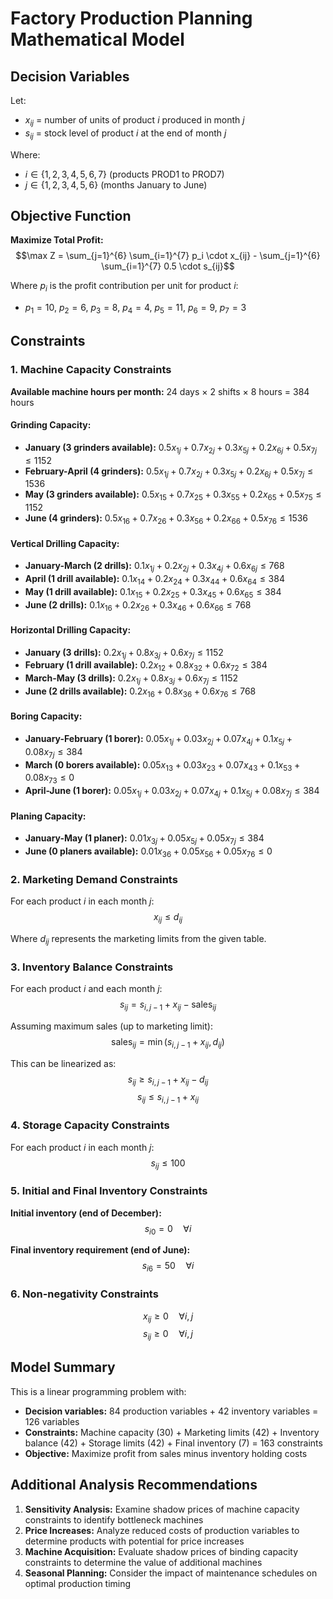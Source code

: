 # Factory Production Planning Mathematical Model

## Decision Variables

Let:
- $x_{ij}$ = number of units of product $i$ produced in month $j$
- $s_{ij}$ = stock level of product $i$ at the end of month $j$

Where:
- $i \in \{1, 2, 3, 4, 5, 6, 7\}$ (products PROD1 to PROD7)
- $j \in \{1, 2, 3, 4, 5, 6\}$ (months January to June)

## Objective Function

**Maximize Total Profit:**
$$\max Z = \sum_{j=1}^{6} \sum_{i=1}^{7} p_i \cdot x_{ij} - \sum_{j=1}^{6} \sum_{i=1}^{7} 0.5 \cdot s_{ij}$$

Where $p_i$ is the profit contribution per unit for product $i$:
- $p_1 = 10$, $p_2 = 6$, $p_3 = 8$, $p_4 = 4$, $p_5 = 11$, $p_6 = 9$, $p_7 = 3$

## Constraints

### 1. Machine Capacity Constraints

**Available machine hours per month:** 24 days × 2 shifts × 8 hours = 384 hours

#### Grinding Capacity:
- **January (3 grinders available):** $0.5x_{1j} + 0.7x_{2j} + 0.3x_{5j} + 0.2x_{6j} + 0.5x_{7j} \leq 1152$
- **February-April (4 grinders):** $0.5x_{1j} + 0.7x_{2j} + 0.3x_{5j} + 0.2x_{6j} + 0.5x_{7j} \leq 1536$
- **May (3 grinders available):** $0.5x_{15} + 0.7x_{25} + 0.3x_{55} + 0.2x_{65} + 0.5x_{75} \leq 1152$
- **June (4 grinders):** $0.5x_{16} + 0.7x_{26} + 0.3x_{56} + 0.2x_{66} + 0.5x_{76} \leq 1536$

#### Vertical Drilling Capacity:
- **January-March (2 drills):** $0.1x_{1j} + 0.2x_{2j} + 0.3x_{4j} + 0.6x_{6j} \leq 768$
- **April (1 drill available):** $0.1x_{14} + 0.2x_{24} + 0.3x_{44} + 0.6x_{64} \leq 384$
- **May (1 drill available):** $0.1x_{15} + 0.2x_{25} + 0.3x_{45} + 0.6x_{65} \leq 384$
- **June (2 drills):** $0.1x_{16} + 0.2x_{26} + 0.3x_{46} + 0.6x_{66} \leq 768$

#### Horizontal Drilling Capacity:
- **January (3 drills):** $0.2x_{1j} + 0.8x_{3j} + 0.6x_{7j} \leq 1152$
- **February (1 drill available):** $0.2x_{12} + 0.8x_{32} + 0.6x_{72} \leq 384$
- **March-May (3 drills):** $0.2x_{1j} + 0.8x_{3j} + 0.6x_{7j} \leq 1152$
- **June (2 drills available):** $0.2x_{16} + 0.8x_{36} + 0.6x_{76} \leq 768$

#### Boring Capacity:
- **January-February (1 borer):** $0.05x_{1j} + 0.03x_{2j} + 0.07x_{4j} + 0.1x_{5j} + 0.08x_{7j} \leq 384$
- **March (0 borers available):** $0.05x_{13} + 0.03x_{23} + 0.07x_{43} + 0.1x_{53} + 0.08x_{73} \leq 0$
- **April-June (1 borer):** $0.05x_{1j} + 0.03x_{2j} + 0.07x_{4j} + 0.1x_{5j} + 0.08x_{7j} \leq 384$

#### Planing Capacity:
- **January-May (1 planer):** $0.01x_{3j} + 0.05x_{5j} + 0.05x_{7j} \leq 384$
- **June (0 planers available):** $0.01x_{36} + 0.05x_{56} + 0.05x_{76} \leq 0$

### 2. Marketing Demand Constraints

For each product $i$ in each month $j$:
$$x_{ij} \leq d_{ij}$$

Where $d_{ij}$ represents the marketing limits from the given table.

### 3. Inventory Balance Constraints

For each product $i$ and each month $j$:
$$s_{ij} = s_{i,j-1} + x_{ij} - \text{sales}_{ij}$$

Assuming maximum sales (up to marketing limit):
$$\text{sales}_{ij} = \min(s_{i,{j-1}} + x_{ij}, d_{ij})$$

This can be linearized as:
$$s_{ij} \geq s_{i,j-1} + x_{ij} - d_{ij}$$
$$s_{ij} \leq s_{i,j-1} + x_{ij}$$

### 4. Storage Capacity Constraints

For each product $i$ in each month $j$:
$$s_{ij} \leq 100$$

### 5. Initial and Final Inventory Constraints

**Initial inventory (end of December):**
$$s_{i0} = 0 \quad \forall i$$

**Final inventory requirement (end of June):**
$$s_{i6} = 50 \quad \forall i$$

### 6. Non-negativity Constraints

$$x_{ij} \geq 0 \quad \forall i,j$$
$$s_{ij} \geq 0 \quad \forall i,j$$

## Model Summary

This is a linear programming problem with:
- **Decision variables:** 84 production variables + 42 inventory variables = 126 variables
- **Constraints:** Machine capacity (30) + Marketing limits (42) + Inventory balance (42) + Storage limits (42) + Final inventory (7) = 163 constraints
- **Objective:** Maximize profit from sales minus inventory holding costs

## Additional Analysis Recommendations

1. **Sensitivity Analysis:** Examine shadow prices of machine capacity constraints to identify bottleneck machines
2. **Price Increases:** Analyze reduced costs of production variables to determine products with potential for price increases
3. **Machine Acquisition:** Evaluate shadow prices of binding capacity constraints to determine the value of additional machines
4. **Seasonal Planning:** Consider the impact of maintenance schedules on optimal production timing
